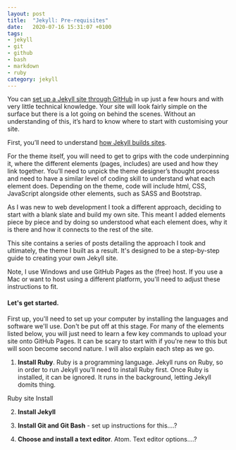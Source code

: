 ```yaml
---
layout: post
title:  "Jekyll: Pre-requisites"
date:   2020-07-16 15:31:07 +0100
tags:
- jekyll
- git
- github
- bash
- markdown
- ruby
category: jekyll
---
```

You can [set up a Jekyll site through GitHub](https://dinkwiz.github.io/Jekyll-Easy-Way.html) in up just a few hours and with very little technical knowledge. Your site will look fairly simple on the surface but there is a lot going on behind the scenes. Without an understanding of this, it’s hard to know where to start with customising your site.

First, you’ll need to understand [how Jekyll builds sites](https://dinkwiz.github.io/Jekyll-Structure.html).

For the theme itself, you will need to get to grips with the code underpinning it, where the different elements (pages, includes) are used and how they link together. You’ll need to unpick the theme designer’s thought process and need to have a similar level of coding skill to understand what each element does. Depending on the theme, code will include html, CSS, JavaScript alongside other elements, such as SASS and Bootstrap.

As I was new to web development I took a different approach, deciding to start with a blank slate and build my own site. This meant I added elements piece by piece and by doing so understood what each element does, why it is there and how it connects to the rest of the site. 

This site contains a series of posts detailing the approach I took and ultimately, the theme I built as a result. It's designed to be a step-by-step guide to creating your own Jekyll site. 

Note, I use Windows and use GitHub Pages as the (free) host. If you use a Mac or want to host using a different platform, you'll need to adjust these instructions to fit.

#### Let's get started.

First up, you'll need to set up your computer by installing the languages and software we'll use. Don't be put off at this stage. For many of the elements listed below, you will just need to learn a few key commands to upload your site onto GitHub Pages. It can be scary to start with if you're new to this but will soon become second nature. I will also explain each step as we go.


1.	**Install Ruby**. 
Ruby is a programming language. Jekyll runs on Ruby, so in order to run Jekyll you’ll need to install Ruby first. Once Ruby is installed, it can be ignored. It runs in the background, letting Jekyll domits thing.

Ruby site
Install

2. **Install Jekyll**

3. **Install Git and Git Bash** - set up instructions for this....?
4. **Choose and install a text editor**. Atom. Text editor options....?

